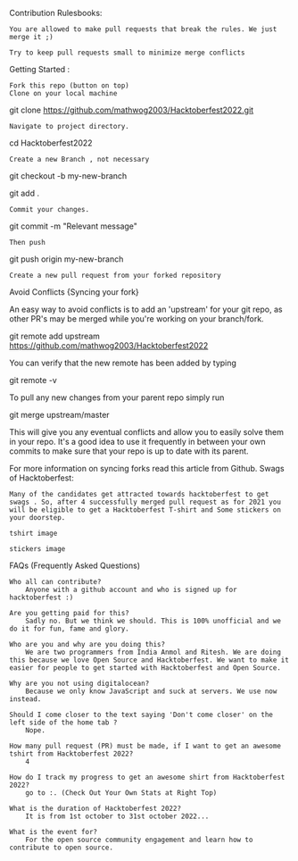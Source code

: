 Contribution Rulesbooks:

    You are allowed to make pull requests that break the rules. We just merge it ;)

    Try to keep pull requests small to minimize merge conflicts

Getting Started :

    Fork this repo (button on top)
    Clone on your local machine

git clone https://github.com/mathwog2003/Hacktoberfest2022.git

    Navigate to project directory.

cd Hacktoberfest2022

    Create a new Branch , not necessary

git checkout -b my-new-branch

git add .

    Commit your changes.

git commit -m "Relevant message"

    Then push

git push origin my-new-branch

    Create a new pull request from your forked repository


Avoid Conflicts {Syncing your fork}

An easy way to avoid conflicts is to add an 'upstream' for your git repo, as other PR's may be merged while you're working on your branch/fork.

git remote add upstream https://github.com/mathwog2003/Hacktoberfest2022

You can verify that the new remote has been added by typing

git remote -v

To pull any new changes from your parent repo simply run

git merge upstream/master

This will give you any eventual conflicts and allow you to easily solve them in your repo. It's a good idea to use it frequently in between your own commits to make sure that your repo is up to date with its parent.

For more information on syncing forks read this article from Github.
Swags of Hacktoberfest:

    Many of the candidates get attracted towards hacktoberfest to get swags . So, after 4 successfully merged pull request as for 2021 you will be eligible to get a Hacktoberfest T-shirt and Some stickers on your doorstep.

    tshirt image

    stickers image

FAQs (Frequently Asked Questions)

    Who all can contribute?
        Anyone with a github account and who is signed up for hacktoberfest :)

    Are you getting paid for this?
        Sadly no. But we think we should. This is 100% unofficial and we do it for fun, fame and glory.

    Who are you and why are you doing this?
        We are two programmers from India Anmol and Ritesh. We are doing this because we love Open Source and Hacktoberfest. We want to make it easier for people to get started with Hacktoberfest and Open Source.

    Why are you not using digitalocean?
        Because we only know JavaScript and suck at servers. We use now instead.

    Should I come closer to the text saying 'Don't come closer' on the left side of the home tab ?
        Nope.

    How many pull request (PR) must be made, if I want to get an awesome tshirt from Hacktoberfest 2022?
        4

    How do I track my progress to get an awesome shirt from Hacktoberfest 2022?
        go to :. (Check Out Your Own Stats at Right Top)

    What is the duration of Hacktoberfest 2022?
        It is from 1st october to 31st october 2022...

    What is the event for?
        For the open source community engagement and learn how to contribute to open source.
